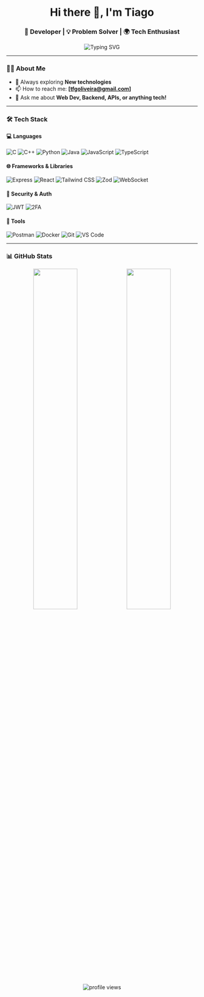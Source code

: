 <!-- GitHub Profile README -->

<h1 align="center">Hi there 👋, I'm Tiago</h1>
<h3 align="center">🚀 Developer | 💡 Problem Solver | 🌍 Tech Enthusiast</h3>

<p align="center">
  <img src="https://readme-typing-svg.demolab.com?font=Fira+Code&size=24&duration=4000&pause=1000&color=1F75FE&center=true&vCenter=true&width=435&lines=Welcome+to+my+GitHub!;I+love+building+cool+things+with+code!" alt="Typing SVG" />
</p>

---

### 🧑‍💻 About Me
- 🧠 Always exploring **New technologies**
- 📫 How to reach me: **[tfgoliveira@gmail.com]**
- 💬 Ask me about **Web Dev, Backend, APIs, or anything tech!**

---
### 🛠️ Tech Stack

#### 💻 Languages
![C](https://img.shields.io/badge/-C-00599C?style=flat&logo=c&logoColor=white)
![C++](https://img.shields.io/badge/-C++-00599C?style=flat&logo=c%2B%2B&logoColor=white)
![Python](https://img.shields.io/badge/-Python-3776AB?style=flat&logo=python&logoColor=white)
![Java](https://img.shields.io/badge/-Java-007396?style=flat&logo=java&logoColor=white)
![JavaScript](https://img.shields.io/badge/-JavaScript-F7DF1E?style=flat&logo=javascript&logoColor=black)
![TypeScript](https://img.shields.io/badge/-TypeScript-3178C6?style=flat&logo=typescript&logoColor=white)


#### 🌐 Frameworks & Libraries
![Express](https://img.shields.io/badge/-Express-000000?style=flat&logo=express&logoColor=white)
![React](https://img.shields.io/badge/-React-61DAFB?style=flat&logo=react&logoColor=black)
![Tailwind CSS](https://img.shields.io/badge/-Tailwind-06B6D4?style=flat&logo=tailwind-css&logoColor=white)
![Zod](https://img.shields.io/badge/-Zod-3178C6?style=flat&logo=typescript&logoColor=white)
![WebSocket](https://img.shields.io/badge/-WebSocket-FFA500?style=flat&logo=websocket&logoColor=white)

#### 🔐 Security & Auth
![JWT](https://img.shields.io/badge/-JWT-000000?style=flat&logo=jsonwebtokens&logoColor=white)
![2FA](https://img.shields.io/badge/-2FA-F05032?style=flat&logo=auth0&logoColor=white)

#### 🧰 Tools
![Postman](https://img.shields.io/badge/-Postman-FF6C37?style=flat&logo=postman&logoColor=white)
![Docker](https://img.shields.io/badge/-Docker-2496ED?style=flat&logo=docker&logoColor=white)
![Git](https://img.shields.io/badge/-Git-F05032?style=flat&logo=git&logoColor=white)
![VS Code](https://img.shields.io/badge/-VS%20Code-007ACC?style=flat&logo=visual-studio-code&logoColor=white)

---

### 📊 GitHub Stats

<p align="center">
  <img src="https://github-readme-stats.vercel.app/api?username=Tiago-0liveira&show_icons=true&theme=github_dark" width="48%"/>
  <img src="https://github-readme-streak-stats.herokuapp.com?user=Tiago-0liveira&theme=github-dark&hide_border=true" width="48%"/>
</p>

<p align="center">
  <img src="https://komarev.com/ghpvc/?username=Tiago-0liveira&style=flat-square&color=blue" alt="profile views" />
</p>

